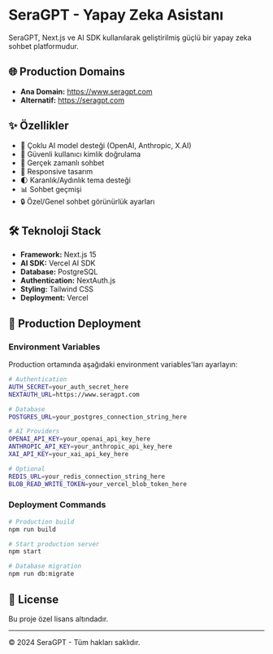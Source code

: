 # SeraGPT - Yapay Zeka Asistanı

SeraGPT, Next.js ve AI SDK kullanılarak geliştirilmiş güçlü bir yapay zeka sohbet platformudur.

## 🌐 Production Domains

- **Ana Domain:** https://www.seragpt.com
- **Alternatif:** https://seragpt.com

## ✨ Özellikler

- 🤖 Çoklu AI model desteği (OpenAI, Anthropic, X.AI)
- 🔐 Güvenli kullanıcı kimlik doğrulama
- 💬 Gerçek zamanlı sohbet
- 📱 Responsive tasarım
- 🌓 Karanlık/Aydınlık tema desteği
- 📊 Sohbet geçmişi
- 🔒 Özel/Genel sohbet görünürlük ayarları

## 🛠️ Teknoloji Stack

- **Framework:** Next.js 15
- **AI SDK:** Vercel AI SDK
- **Database:** PostgreSQL
- **Authentication:** NextAuth.js
- **Styling:** Tailwind CSS
- **Deployment:** Vercel

## 🚀 Production Deployment

### Environment Variables

Production ortamında aşağıdaki environment variables'ları ayarlayın:

```bash
# Authentication
AUTH_SECRET=your_auth_secret_here
NEXTAUTH_URL=https://www.seragpt.com

# Database
POSTGRES_URL=your_postgres_connection_string_here

# AI Providers
OPENAI_API_KEY=your_openai_api_key_here
ANTHROPIC_API_KEY=your_anthropic_api_key_here
XAI_API_KEY=your_xai_api_key_here

# Optional
REDIS_URL=your_redis_connection_string_here
BLOB_READ_WRITE_TOKEN=your_vercel_blob_token_here
```

### Deployment Commands

```bash
# Production build
npm run build

# Start production server
npm start

# Database migration
npm run db:migrate
```

## 📝 License

Bu proje özel lisans altındadır.

---

© 2024 SeraGPT - Tüm hakları saklıdır.
